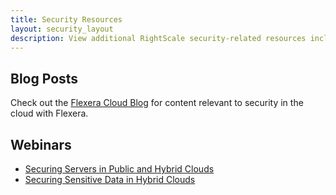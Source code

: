 ```yaml
---
title: Security Resources
layout: security_layout
description: View additional RightScale security-related resources including Blog Posts, Webinars, and Podcasts.
---
```


## Blog Posts

Check out the [Flexera Cloud Blog](https://www.flexera.com/blog/cloud/) for content relevant to security in the cloud with Flexera.

## Webinars

* [Securing Servers in Public and Hybrid Clouds](http://www.rightscale.com/info_center/webinars/securing-servers-in-public-and-hybrid-clouds.php)
* [Securing Sensitive Data in Hybrid Clouds](http://www.rightscale.com/info_center/webinars/securing-sensitive-data-in-your-hybrid-cloud.php)
